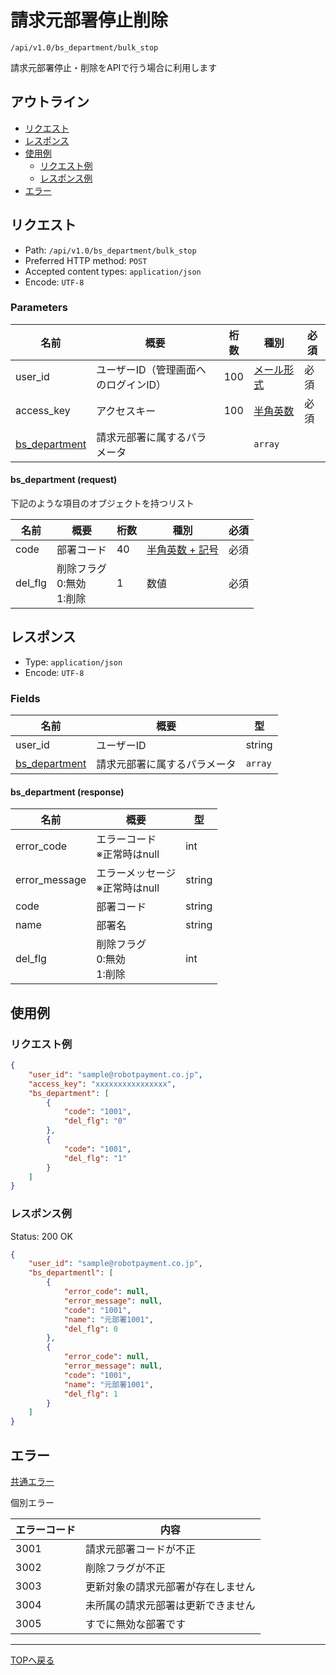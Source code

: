 # 請求元部署停止削除

`/api/v1.0/bs_department/bulk_stop`

請求元部署停止・削除をAPIで行う場合に利用します

## アウトライン

- [リクエスト](#リクエスト)
- [レスポンス](#レスポンス)
- [使用例](#使用例)
  - [リクエスト例](#リクエスト例)
  - [レスポンス例](#レスポンス例)
- [エラー](#エラー)

## リクエスト
- Path: `/api/v1.0/bs_department/bulk_stop`
- Preferred HTTP method: `POST`
- Accepted content types: `application/json`
- Encode: `UTF-8`

### Parameters

| 名前                                   | 概要                                 | 桁数 | 種別                              | 必須 |
| -------------------------------------- | ------------------------------------ | ---- | --------------------------------- | ---- |
| user_id                                | ユーザーID（管理画面へのログインID） | 100  | [メール形式](../../index.md#種別) | 必須 |
| access_key                             | アクセスキー                         | 100  | [半角英数](../../index.md#種別)   | 必須 |
| [bs_department](#bsdepartment-request) | 請求元部署に属するパラメータ         |      | `array`            |      |

#### bs_department (request)

下記のような項目のオブジェクトを持つリスト

| 名前    | 概要                          | 桁数 | 種別                                   | 必須 |
| ------- | ----------------------------- | ---- | -------------------------------------- | ---- |
| code    | 部署コード                    | 40   | [半角英数 + 記号](../../index.md#種別) | 必須 |
| del_flg | 削除フラグ <br> 0:無効 <br> 1:削除 | 1    | 数値                                   | 必須 |


## レスポンス

- Type: `application/json`
- Encode: `UTF-8`

### Fields

| 名前                                    | 概要                         | 型                     |
| --------------------------------------- | ---------------------------- | ---------------------- |
| user_id                                 | ユーザーID                   | string                 |
| [bs_department](#bsdepartment-response) | 請求元部署に属するパラメータ | `array` |

#### bs_department (response)

| 名前          | 概要                                | 型     |
| ------------- | ----------------------------------- | ------ |
| error_code    | エラーコード <br> ※正常時はnull     | int    |
| error_message | エラーメッセージ <br> ※正常時はnull | string |
| code          | 部署コード                          | string |
| name          | 部署名                              | string |
| del_flg       | 削除フラグ <br> 0:無効 <br> 1:削除   | int    |


## 使用例

### リクエスト例

```json
{
    "user_id": "sample@robotpayment.co.jp",
    "access_key": "xxxxxxxxxxxxxxxx",
    "bs_department": [
        {
            "code": "1001",
            "del_flg": "0"
        },
        {
            "code": "1001",
            "del_flg": "1"
        }
    ]
}
```

### レスポンス例

Status: 200 OK

```json
{
    "user_id": "sample@robotpayment.co.jp",
    "bs_departmentl": [
        {
            "error_code": null,
            "error_message": null,
            "code": "1001",
            "name": "元部署1001",
            "del_flg": 0
        },
        {
            "error_code": null,
            "error_message": null,
            "code": "1001",
            "name": "元部署1001",
            "del_flg": 1
        }
    ]
}
```

## エラー

[共通エラー](../../index.md#共通エラー)

個別エラー

| エラーコード | 内容                               |
| ------------ | ---------------------------------- |
| 3001         | 請求元部署コードが不正             |
| 3002         | 削除フラグが不正                   |
| 3003         | 更新対象の請求元部署が存在しません |
| 3004         | 未所属の請求元部署は更新できません |
| 3005         | すでに無効な部署です               |

----

[TOPへ戻る](../../index.md)